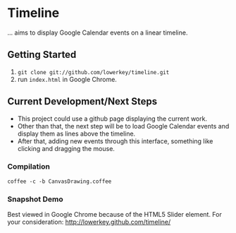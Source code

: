# Timeline

... aims to display Google Calendar events on a linear timeline.

## Getting Started

1. `git clone git://github.com/lowerkey/timeline.git`
2. run `index.html` in Google Chrome.

## Current Development/Next Steps

* This project could use a github page displaying the current work.
* Other than that, the next step will be to load Google Calendar events 
    and display them as lines above the timeline. 
* After that, adding new events through this interface, something like
    clicking and dragging the mouse. 

### Compilation

`coffee -c -b CanvasDrawing.coffee`

### Snapshot Demo
Best viewed in Google Chrome because of the HTML5 Slider element.
For your consideration: http://lowerkey.github.com/timeline/